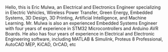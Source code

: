 Hello, this is Eric Mulwa, an Electrical and Electronics Engineer specializing in Electric Vehicles, Wireless Power Transfer, Green Energy, Embedded Systems,
3D Design, 3D Printing, Artificial Intelligence, and Machine Learning.
Mr. Mulwa is also an experienced Embedded Systems Engineer with four years of experience in STM32 Microcontrollers and Arduino AVR Boards.
He also has four years of experience in Electrical and Electronic Engineering software, including MATLAB & Simulink, Proteus 8 Professional, AutoCAD MEP, KiCAD, OrCAD, etc

<!---
EricMulwa/EricMulwa is a ✨ special ✨ repository because its `README.md` (this file) appears on your GitHub profile.
You can click the Preview link to take a look at your changes.
--->
